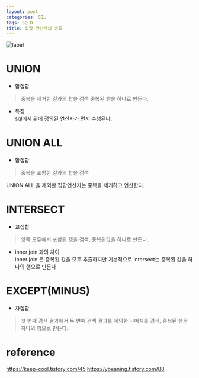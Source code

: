 ```yaml
---
layout: post
categories: SQL
tags: SQLD
title: 집합 연산자의 종류
---
```




![label](https://f4n3x6c5.stackpathcdn.com/article/the-complete-reference-set-operations-in-ms-sql-union-all-intersect-excep/Images/e6.png)

# UNION
- 합집합    
> 중복을 제거한 결과의 합을 검색 중복된 행을 하나로 만든다.

- 특징  
sql에서 위에 정의된 연산자가 먼저 수행된다.


# UNION ALL
- 합집합    
> 중복을 포함한 결과의 합을 검색


UNION ALL 을 제외한 집합연산자는 중복을 제거하고 연산한다.

# INTERSECT
- 교집합

> 양쪽 모두에서 포함된 행을 검색, 중복된값을 하나로 만든다.

- inner join 과의 차이  
inner join 은 중복된 값을 모두 추출하지만 기본적으로 intersect는 중복된 값을 하나의 행으로 만든다 

# EXCEPT(MINUS)
- 차집합 
> 첫 번쨰 검색 결과에서 두 번째 검색 결과를 제외한 나머지를 검색, 중복된 행은 하나의 행으로 만든다.

# reference
<https://keep-cool.tistory.com/45>
<https://ybeaning.tistory.com/88>
